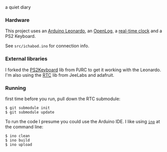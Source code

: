 a quiet diary

### Hardware
This project uses 
an [Arduino Leonardo](http://arduino.cc/en/Main/arduinoBoardLeonardo),
an [OpenLog](https://www.sparkfun.com/products/9530),
a [real-time clock](https://www.sparkfun.com/products/99)
and a PS2 Keyboard.

See `src/ichabod.ino` for connection info.

### External libraries
I forked the [PS2Keyboard](https://github.com/yosemitebandit/PS2Keyboard) lib from PJRC to get it working with the Leonardo.
I'm also using the [RTC](https://github.com/adafruit/RTClib/) lib from JeeLabs and adafruit.

### Running
first time before you run, pull down the RTC submodule:
```
$ git submodule init
$ git submodule update
```

To run the code I presume you could use the Arduino IDE.
I like using [`ino`](https://github.com/amperka/ino) at the command line:

```
$ ino clean
$ ino build
$ ino upload
```
